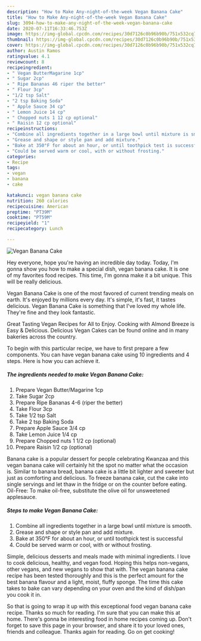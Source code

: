 ```yaml
---
description: "How to Make Any-night-of-the-week Vegan Banana Cake"
title: "How to Make Any-night-of-the-week Vegan Banana Cake"
slug: 3094-how-to-make-any-night-of-the-week-vegan-banana-cake
date: 2020-07-11T16:33:46.753Z
image: https://img-global.cpcdn.com/recipes/30d7126c0b96b90b/751x532cq70/vegan-banana-cake-recipe-main-photo.jpg
thumbnail: https://img-global.cpcdn.com/recipes/30d7126c0b96b90b/751x532cq70/vegan-banana-cake-recipe-main-photo.jpg
cover: https://img-global.cpcdn.com/recipes/30d7126c0b96b90b/751x532cq70/vegan-banana-cake-recipe-main-photo.jpg
author: Austin Ramos
ratingvalue: 4.1
reviewcount: 8
recipeingredient:
- " Vegan ButterMagarine 1cp"
- " Sugar 2cp"
- " Ripe Bananas 46 riper the better"
- " Flour 3cp"
- "1/2 tsp Salt"
- "2 tsp Baking Soda"
- " Apple Sauce 34 cp"
- " Lemon Juice 14 cp"
- " Chopped nuts 1 12 cp optional"
- " Raisin 12 cp optional"
recipeinstructions:
- "Combine all ingredients together in a large bowl until mixture is smooth."
- "Grease and shape or style pan and add mixture."
- "Bake at 350°F for about an hour, or until toothpick test is successful"
- "Could be served warm or cool, with or without frosting."
categories:
- Recipe
tags:
- vegan
- banana
- cake

katakunci: vegan banana cake 
nutrition: 260 calories
recipecuisine: American
preptime: "PT39M"
cooktime: "PT59M"
recipeyield: "1"
recipecategory: Lunch

---
```



![Vegan Banana Cake](https://img-global.cpcdn.com/recipes/30d7126c0b96b90b/751x532cq70/vegan-banana-cake-recipe-main-photo.jpg)

Hey everyone, hope you're having an incredible day today. Today, I'm gonna show you how to make a special dish, vegan banana cake. It is one of my favorites food recipes. This time, I'm gonna make it a bit unique. This will be really delicious.

Vegan Banana Cake is one of the most favored of current trending meals on earth. It's enjoyed by millions every day. It's simple, it's fast, it tastes delicious. Vegan Banana Cake is something that I've loved my whole life. They're fine and they look fantastic.

Great Tasting Vegan Recipes for All to Enjoy. Cooking with Almond Breeze is Easy &amp; Delicious. Delicious Vegan Cakes can be found online and in many bakeries across the country.


To begin with this particular recipe, we have to first prepare a few components. You can have vegan banana cake using 10 ingredients and 4 steps. Here is how you can achieve it.

<!--inarticleads1-->

##### The ingredients needed to make Vegan Banana Cake:

1. Prepare  Vegan Butter/Magarine 1cp
1. Take  Sugar 2cp
1. Prepare  Ripe Bananas 4-6 (riper the better)
1. Take  Flour 3cp
1. Take 1/2 tsp Salt
1. Take 2 tsp Baking Soda
1. Prepare  Apple Sauce 3/4 cp
1. Take  Lemon Juice 1/4 cp
1. Prepare  Chopped nuts 1 1/2 cp (optional)
1. Prepare  Raisin 1/2 cp (optional)


Banana cake is a popular dessert for people celebrating Kwanzaa and this vegan banana cake will certainly hit the spot no matter what the occasion is. Similar to banana bread, banana cake is a little bit lighter and sweeter but just as comforting and delicious. To freeze banana cake, cut the cake into single servings and let thaw in the fridge or on the counter before eating. Oil-Free: To make oil-free, substitute the olive oil for unsweetened applesauce. 

<!--inarticleads2-->

##### Steps to make Vegan Banana Cake:

1. Combine all ingredients together in a large bowl until mixture is smooth.
1. Grease and shape or style pan and add mixture.
1. Bake at 350°F for about an hour, or until toothpick test is successful
1. Could be served warm or cool, with or without frosting.


Simple, delicious desserts and meals made with minimal ingredients. I love to cook delicious, healthy, and vegan food. Hoping this helps non-vegans, other vegans, and new vegans to show that with. The vegan banana cake recipe has been tested thoroughly and this is the perfect amount for the best banana flavour and a light, moist, fluffy sponge. The time this cake takes to bake can vary depending on your oven and the kind of dish/pan you cook it in. 

So that is going to wrap it up with this exceptional food vegan banana cake recipe. Thanks so much for reading. I'm sure that you can make this at home. There's gonna be interesting food in home recipes coming up. Don't forget to save this page in your browser, and share it to your loved ones, friends and colleague. Thanks again for reading. Go on get cooking!

